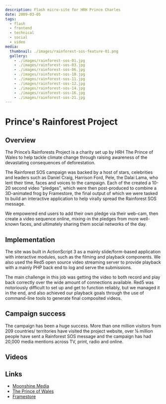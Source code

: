 ```yaml
---
description: Flash micro-site for HRH Prince Charles
date: 2009-03-05
tags:
  - flash
  - frontend
  - technical
  - social
  - video
media:
  thumbnail: ./images/rainforest-sos-feature-01.png
  gallery:
    - ./images/rainforest-sos-01.jpg
    - ./images/rainforest-sos-03.jpg
    - ./images/rainforest-sos-06.jpg
    - ./images/rainforest-sos-10.jpg
    - ./images/rainforest-sos-11.jpg
    - ./images/rainforest-sos-12.jpg
    - ./images/rainforest-sos-14.jpg
    - ./images/rainforest-sos-16.jpg
    - ./images/rainforest-sos-21.jpg
---
```


# Prince's Rainforest Project

## Overview

The Prince’s Rainforests Project is a charity set up by HRH The Prince of Wales to help tackle climate change through raising awareness of the devastating consequences of deforestation.

The Rainforest SOS campaign was backed by a host of stars, celebrities and leaders such as Daniel Craig, Harrison Ford, Pele, the Dalai Lama, who lent their time, faces and voices to the campaign. Each of the created a 10-20 second video "pledges", which were then post-produced to combine a 3D-animated frog by Framestore, the final output of which we were tasked to build an interactive application to help virally spread the Rainforest SOS message.

We empowered end users to add their own pledge via their web-cam, then create a video sequence online, mixing-in the pledges from more well-known faces, and ultimately sharing them social networks of the day.

## Implementation

The site was built in ActionScript 3 as a mainly slide/form-based application with interactive modules, such as the filming and playback components. We also used the Red5 open source video streaming server to provide playback with a mainly PHP back end to log and serve the submissions.

The main challenge in this job was getting the video to both record and play back correctly over the wide amount of connections available. Red5 was notoriously difficult to set up and get to function reliably, but we managed it in the end, and also achieved our playback goals through the use of command-line tools to generate final composited videos.

## Campaign success

The campaign has been a huge success. More than one million visitors from 209 countries/ territories have visited the project website, over ¼ million people have sent a Rainforest SOS message and the campaign has had 20,000 media mentions across TV, print, radio and online.

## Videos

<MediaVideo
  src="http://youtube.com/embed/boEDMVNAPk4"
  height="326"
  width="580"
/>

<MediaVideo
  src="http://youtube.com/embed/dIvhsp_mPOY"
  height="435"
  width="580"
/>

## Links

- [Moonshine Media](http://moonshinemedia.co.uk/portfolio/the-prince%E2%80%99s-rainforests-project/)
- [The Prince of Wales](http://princeofwales.gov.uk/the-prince-of-wales/initiatives/princes-rainforests-project)
- [Framestore](http://framestore.com)
